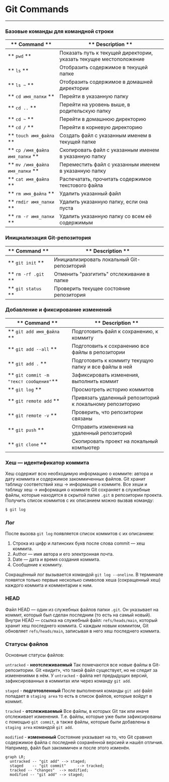 # Git Commands

-------------

### Базовые команды для командной строки

|**              Command       **|**                            Description                        **|
|--------------------------------|-------------------------------------------------------------------|
|** `pwd`                      **| Показать путь к текущей директории, указать текущее местоположение|
|** `ls`                       **| Отобразить содержимое в текущей папке                             |
|** `ls ~`                     **| Отобразить содержимое в домашней директории                       |
|** `cd имя_папки`             **| Перейти в указанную папку                                         |
|** `cd ..`                    **| Перейти на уровень выше, в родительскую папку                     |
|** `cd ~`                     **| Перейти в домашнюю директорию                                     |
|** `cd /`                     **| Перейти в корневую директорию                                     |
|** `touch имя_файла`          **| Создать файл с указанным именем в текущей папке                   |
|** `cp /имя_файла имя_папки`  **| Скопировать файл с указанным именем в указанную папку             |
|** `mv /имя_файла имя_папки`  **| Переместить файл с указанным именем в указанную папку             |
|** `cat имя_файла`            **| Распечатать, прочитать содержимое текстового файла                |
|** `rm имя_файла`             **| Удалить указанный файл                                            |
|** `rmdir имя_папки`          **| Удалить указанную папку, если она пуста                           |
|** `rm -r имя_папки`          **| Удалить указанную папку со всем её содержимым                     |


### Инициализация Git-репозитория

  
|**                 Command   **|**                          Description                **|
|-------------------------------|---------------------------------------------------------|
|** `git init`                **| Инициализировать локальный Git-репозиторий              |
|** `rm -rf .git`             **| Отменить "разгитить" отслеживание в папке               |
|** `git status`              **| Проверить текущее состояние репозитория                 |



### Добавление и фиксирование изменений


|**                Command           **|**                    Description                      **|
|--------------------------------------|---------------------------------------------------------|
|** `git add имя_файла`              **| Подготовить файл к сохранению, к коммиту                |
|** `git add --all`                  **| Подготовить к сохранению все файлы в репозитории        |
|** `git add .`                      **| Подготовить к коммиту текущую папку и все файлы в ней   |
|** `git commit -m "текст сообщения"`**| Зафиксировать изменения, выполнить коммит               |
|** `git log`                        **| Просмотреть историю коммитов                            |
|** `git remote add`                 **| Привязать удаленный репозиторий к локальному репозиторию|
|** `git remote -v`                  **| Проверить, что репозитории связаны                      |
|** `git push`                       **| Отправить изменения на удаленный репозиторий            |
|** `git clone`                      **| Скопировать проект на локальный компьютер               |



### Хеш — идентификатор коммита


Хеш содержит всю необходимую информацию о коммите: автора и дату коммита и содержимое закоммиченных файлов.
Git хранит таблицу соответствий хеш → информация о коммите. 
Все хеши и таблицу хеш → информация о коммите Git сохраняет в служебные файлы, которые находятся в скрытой папке `.git` в репозитории проекта.
Получить список коммитов с их описанием можно вызвав команду: 
```BASH
$ git log
```


### Лог


После вызова `git log` появляется список коммитов с их описанием:
1. Строка из цифр и латинских букв после слова commit — хеш коммита.
2. Author — имя автора и его электронная почта.
3. Date — дата и время создания коммита.
4. Сообщение к коммиту.

Сокращённый лог вызывается командой `git log --oneline`. В терминале появятся только первые несколько символов хеша (сокращенный хеш) каждого коммита и комментарии к ним.


### HEAD

Файл HEAD — один из служебных файлов папки `.git`. Он указывает на коммит, который был сделан последним (то есть на самый новый).
Внутри HEAD — ссылка на служебный файл: `refs/heads/main`, который хранит хеш последнего коммита. С каждым новым коммитом, Git обновляет `refs/heads/main`, записывая в него хеш последнего коммита.


### Статусы файлов

Основные статусы файлов:

`untracked` - **неотслеживаемый** 
Так помечаются все новые файлы в Git-репозитории. Git «видит», что такой файл существует, но не следит за изменениями в нём. У `untracked` - файла нет предыдущих версий, зафиксированных в коммитах или через команду `git add`.

`staged` - **подготовленный**
После выполнения команды `git add` файл попадает в `staging area` то есть в список файлов, которые войдут в коммит.

`tracked` - **отслеживаемый** 
Все файлы, в которых Git так или иначе отслеживает изменения. Т.е. файлы, которые уже были зафиксированы с помощью `git commit`, а также файлы, которые были добавлены в `staging area` командой `git add`.

`modified` - **измененный**
Состояние указывает на то, что Git сравнил содержимое файла с последней сохранённой версией и нашёл отличия. Например, файл был закоммичен и после этого изменён.


```mermaid
graph LR;
  untracked -- "git add" --> staged;
  staged    -- "git commit"     --> tracked;
  tracked -- "changes"  --> modified;
  modified -- "git add" --> staged;
```

